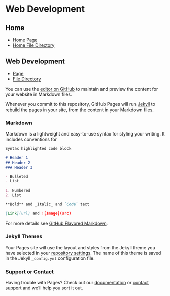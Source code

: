 # Web Development

## Home
- [Home Page](https://googlefir2017.github.io/)
- [Home File Directory](https://github.com/GoogleFIR2017)

## Web Development
- [Page](https://googlefir2017.github.io/WebDevelopment/)
- [File Directory](https://github.com/GoogleFIR2017/WebDevelopment/)


You can use the [editor on GitHub](https://github.com/GoogleFIR2017/WebDevelopment/edit/gh-pages/README.md) to maintain and preview the content for your website in Markdown files.

Whenever you commit to this repository, GitHub Pages will run [Jekyll](https://jekyllrb.com/) to rebuild the pages in your site, from the content in your Markdown files.

### Markdown

Markdown is a lightweight and easy-to-use syntax for styling your writing. It includes conventions for

```markdown
Syntax highlighted code block

# Header 1
## Header 2
### Header 3

- Bulleted
- List

1. Numbered
2. List

**Bold** and _Italic_ and `Code` text

[Link](url) and ![Image](src)
```

For more details see [GitHub Flavored Markdown](https://guides.github.com/features/mastering-markdown/).

### Jekyll Themes

Your Pages site will use the layout and styles from the Jekyll theme you have selected in your [repository settings](https://github.com/GoogleFIR2017/WebDevelopment/settings). The name of this theme is saved in the Jekyll `_config.yml` configuration file.

### Support or Contact

Having trouble with Pages? Check out our [documentation](https://help.github.com/categories/github-pages-basics/) or [contact support](https://github.com/contact) and we’ll help you sort it out.
